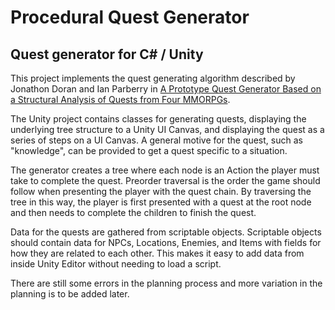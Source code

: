 # Procedural Quest Generator
## Quest generator for C# / Unity

This project implements the quest generating algorithm described by Jonathon Doran and Ian Parberry in [A Prototype Quest Generator Based on a
Structural Analysis of Quests from Four MMORPGs](http://larc.unt.edu/ian/pubs/pcg2011.pdf).

The Unity project contains classes for generating quests, displaying the underlying tree structure to a Unity UI Canvas, and displaying the quest as a series of steps on a UI Canvas.  A general motive for the quest, such as "knowledge", can be provided to get a quest specific to a situation.

The generator creates a tree where each node is an Action the player must take to complete the quest.  Preorder traversal is the order the game should follow when presenting the player with the quest chain.  By traversing the tree in this way, the player is first presented with a quest at the root node and then needs to complete the children to finish the quest.

Data for the quests are gathered from scriptable objects.  Scriptable objects should contain data for NPCs, Locations, Enemies, and Items with fields for how they are related to each other.  This makes it easy to add data from inside Unity Editor without needing to load a script.

There are still some errors in the planning process and more variation in the planning is to be added later.
